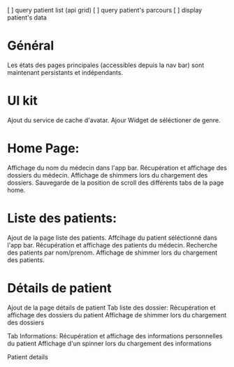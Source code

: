 [ ] query patient list (api grid)
[ ] query patient's parcours
[ ] display patient's data

# Général
Les états des pages principales (accessibles depuis la nav bar) sont maintenant persistants et indépendants.

# UI kit
Ajout du service de cache d'avatar.
Ajour Widget de séléctioner de genre.

# Home Page:
Affichage du nom du médecin dans l'app bar.
Récupération et affichage des dossiers du médecin.
Affichage de shimmers lors du chargement des dossiers.
Sauvegarde de la position de scroll des différents tabs de la page home.

# Liste des patients:
Ajout de la page liste des patients.
Affcihage du patient séléctionné dans l'app bar.
Récupération et affichage des patients du médecin.
Recherche des patients par nom/prenom.
Affichage de shimmer lors du chargement des patients.

# Détails de patient
Ajout de la page détails de patient
Tab liste des dossier:
  Récupération et affichage des dossiers du patient
  Affichage de shimmer lors du chargement des dossiers

Tab Informations:
  Récupération et affichage des informations personnelles du patient
  Affichage d'un spinner lors du chargement des informations

Patient details

